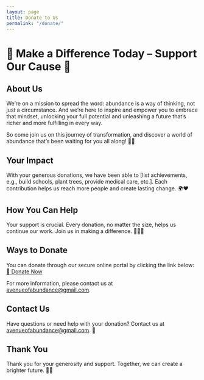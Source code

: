 ```yaml
---
layout: page
title: Donate to Us
permalink: "/donate/"
---
```


# 🌟 Make a Difference Today – Support Our Cause 🌟

## About Us
We’re on a mission to spread the word: abundance is a way of thinking, not just a circumstance. And we’re here to inspire and empower you to embrace that mindset, unlocking your full potential and unleashing a future that’s richer and more fulfilling in every way.

So come join us on this journey of transformation, and discover a world of abundance that’s been waiting for you all along! 🌈✨

## Your Impact
With your generous donations, we have been able to [list achievements, e.g., build schools, plant trees, provide medical care, etc.]. Each contribution helps us reach more people and create lasting change. 🌍❤️

## How You Can Help
Your support is crucial. Every donation, no matter the size, helps us continue our work. Join us in making a difference. 💪🏽💖

## Ways to Donate
You can donate through our secure online portal by clicking the link below:
[💸 Donate Now](https://pay.squadco.com/link/9BQNVD)

For more information, please contact us at [avenueofabundance@gmail.com](mailto:avenueofabundance@gmail.com).

## Contact Us
Have questions or need help with your donation? Contact us at [avenueofabundance@gmail.com](mailto:avenueofabundance@gmail.com). 📧

## Thank You
Thank you for your generosity and support. Together, we can create a brighter future. 🌟🙌
